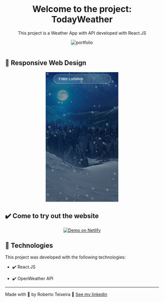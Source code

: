<h1 align="center">
<br>
  Welcome to the project: TodayWeather
<br>
</h1>

<p align="center">This project is a Weather App with API developed with React.JS</p>

<div align="center" >
  <img src='./gifs/Weather.gif' alt="portfolio" height="425">
</div>

<br>

## 📲 Responsive Web Design

<div align="center" >
  <img src='./gifs/Weather_Responsive.gif' alt="responsive" height="425">
</div>

## ✔️ Come to try out the website

<p align="center">
  <a href="https://snazzy-brigadeiros-0af1a4.netlify.app/" target="_blank">
    <img alt="Demo on Netlify" src="https://res.cloudinary.com/lukemorales/image/upload/v1599785319/readme_logos/demo_on_netlify_umjmch.png">
  </a>
</p>

## 🚀 Technologies

This project was developed with the following technologies:

- ✔️ React.JS

- ✔️ OpenWeather API

---

Made with 💜 by Roberto Teixeira 👋 [See my linkedin](https://www.linkedin.com/in/roberto-teixeira-developer/)